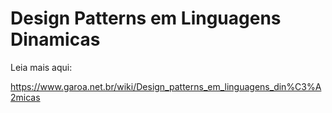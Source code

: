 Design Patterns em Linguagens Dinamicas
=======================================

Leia mais aqui:

https://www.garoa.net.br/wiki/Design_patterns_em_linguagens_din%C3%A2micas
